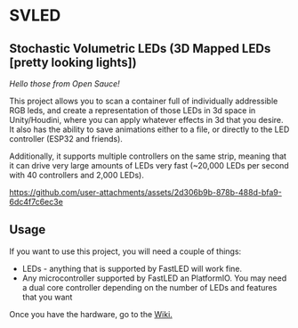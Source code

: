 # SVLED
## Stochastic Volumetric LEDs (3D Mapped LEDs [pretty looking lights])
*Hello those from Open Sauce!*

This project allows you to scan a container full of individually addressible RGB leds, and create a representation of those LEDs in 3d space in Unity/Houdini, where you can apply whatever effects in 3d that you desire.  
It also has the ability to save animations either to a file, or directly to the LED controller (ESP32 and friends). 

Additionally, it supports multiple controllers on the same strip, meaning that it can drive very large amounts of LEDs very fast (~20,000 LEDs per second with 40 controllers and 2,000 LEDs).  

https://github.com/user-attachments/assets/2d306b9b-878b-488d-bfa9-6dc4f7c6ec3e

## Usage

If you want to use this project, you will need a couple of things:
 - LEDs - anything that is supported by FastLED will work fine.
 - Any microcontroller supported by FastLED an PlatformIO. You may need a dual core controller depending on the number of LEDs and features that you want  
 
Once you have the hardware, go to the [Wiki.](https://github.com/timothyhay256/Stochastic-volumetric-LED-display/wiki/Setting-up-LEDs)

